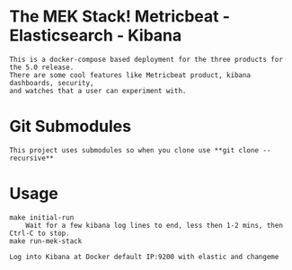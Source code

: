# The MEK Stack!  Metricbeat - Elasticsearch - Kibana
	This is a docker-compose based deployment for the three products for the 5.0 release.  
	There are some cool features like Metricbeat product, kibana dashboards, security, 
	and watches that a user can experiment with.

# Git Submodules
	This project uses submodules so when you clone use **git clone --recursive**
		
# Usage

	make initial-run
		Wait for a few kibana log lines to end, less then 1-2 mins, then Ctrl-C to stop.
	make run-mek-stack

	Log into Kibana at Docker default IP:9200 with elastic and changeme
